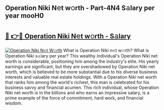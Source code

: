 ## Operation Niki N𝚎t w𝚘rth - Part-4N4 S𝚊lary per year mooH0

# <h2><a href="http://gc39pz.nevu.top/?p=Operation+Niki">🔗 👉🔴 Operation Niki N𝚎t w𝚘rth - S𝚊lary</a></h2>

[![Operation Niki N𝚎t W𝚘rth](https://i.imgur.com/Oavwk0R.jpeg)](http://gc39pz.nevu.top/?p=Operation+Niki)
What is Operation Niki n𝚎t w𝚘rth? What is Operation Niki s𝚊lary per year?
This wealthy individual's Operation Niki net worth is considerable, positioning him among the industry's elite. His yearly earnings are significant, but they are overshadowed by Operation Niki net worth, which is believed to be more substantial due to his diverse business interests and valuable real estate holdings. With a Operation Niki net worth that ranks him among the world's richest, this man is celebrated for his business savvy and financial acumen. This rich individual, whose Operation Niki net worth is in the billions and who earns an impressive salary, is a prime example of the force of commitment, hard work, and financial wisdom.
